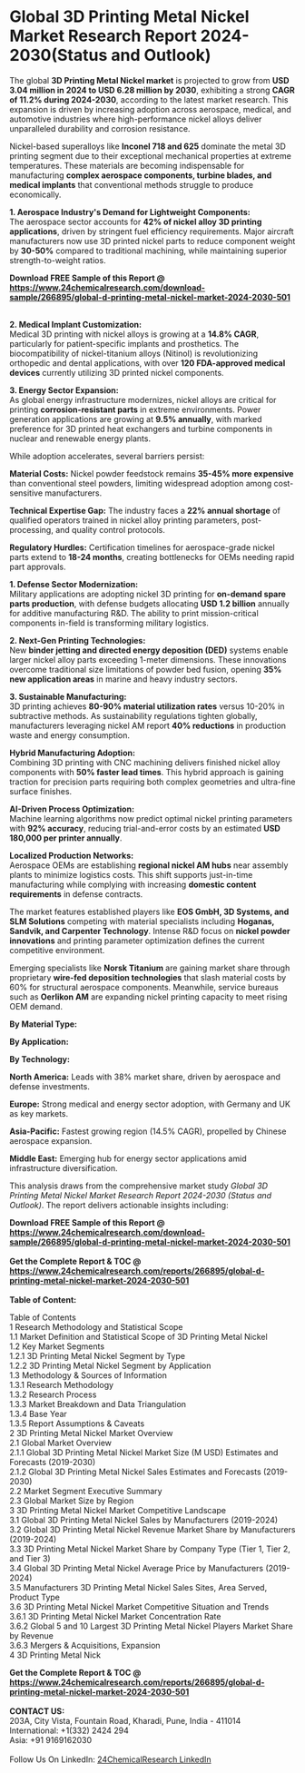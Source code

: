 <h1>Global 3D Printing Metal Nickel Market Research Report 2024-2030(Status and Outlook)</h1><p>The global <strong>3D Printing Metal Nickel market</strong> is projected to grow from <strong>USD 3.04 million in 2024 to USD 6.28 million by 2030</strong>, exhibiting a strong <strong>CAGR of 11.2% during 2024-2030</strong>, according to the latest market research. This expansion is driven by increasing adoption across aerospace, medical, and automotive industries where high-performance nickel alloys deliver unparalleled durability and corrosion resistance.</p><p>Nickel-based superalloys like <strong>Inconel 718 and 625</strong> dominate the metal 3D printing segment due to their exceptional mechanical properties at extreme temperatures. These materials are becoming indispensable for manufacturing <strong>complex aerospace components, turbine blades, and medical implants</strong> that conventional methods struggle to produce economically.</p><p><strong>1. Aerospace Industry's Demand for Lightweight Components:</strong><br>
The aerospace sector accounts for <strong>42% of nickel alloy 3D printing applications</strong>, driven by stringent fuel efficiency requirements. Major aircraft manufacturers now use 3D printed nickel parts to reduce component weight by <strong>30-50%</strong> compared to traditional machining, while maintaining superior strength-to-weight ratios.</p><div><b>Download FREE Sample of this Report @ 
            <a href="https://www.24chemicalresearch.com/download-sample/266895/global-d-printing-metal-nickel-market-2024-2030-501">
            https://www.24chemicalresearch.com/download-sample/266895/global-d-printing-metal-nickel-market-2024-2030-501</a></b></div><br><p><strong>2. Medical Implant Customization:</strong><br>
Medical 3D printing with nickel alloys is growing at a <strong>14.8% CAGR</strong>, particularly for patient-specific implants and prosthetics. The biocompatibility of nickel-titanium alloys (Nitinol) is revolutionizing orthopedic and dental applications, with over <strong>120 FDA-approved medical devices</strong> currently utilizing 3D printed nickel components.</p><p><strong>3. Energy Sector Expansion:</strong><br>
As global energy infrastructure modernizes, nickel alloys are critical for printing <strong>corrosion-resistant parts</strong> in extreme environments. Power generation applications are growing at <strong>9.5% annually</strong>, with marked preference for 3D printed heat exchangers and turbine components in nuclear and renewable energy plants.</p><p>While adoption accelerates, several barriers persist:</p><p><strong>Material Costs:</strong> Nickel powder feedstock remains <strong>35-45% more expensive</strong> than conventional steel powders, limiting widespread adoption among cost-sensitive manufacturers.</p><p><strong>Technical Expertise Gap:</strong> The industry faces a <strong>22% annual shortage</strong> of qualified operators trained in nickel alloy printing parameters, post-processing, and quality control protocols.</p><p><strong>Regulatory Hurdles:</strong> Certification timelines for aerospace-grade nickel parts extend to <strong>18-24 months</strong>, creating bottlenecks for OEMs needing rapid part approvals.</p><p><strong>1. Defense Sector Modernization:</strong><br>
Military applications are adopting nickel 3D printing for <strong>on-demand spare parts production</strong>, with defense budgets allocating <strong>USD 1.2 billion</strong> annually for additive manufacturing R&amp;D. The ability to print mission-critical components in-field is transforming military logistics.</p><p><strong>2. Next-Gen Printing Technologies:</strong><br>
New <strong>binder jetting and directed energy deposition (DED)</strong> systems enable larger nickel alloy parts exceeding 1-meter dimensions. These innovations overcome traditional size limitations of powder bed fusion, opening <strong>35% new application areas</strong> in marine and heavy industry sectors.</p><p><strong>3. Sustainable Manufacturing:</strong><br>
3D printing achieves <strong>80-90% material utilization rates</strong> versus 10-20% in subtractive methods. As sustainability regulations tighten globally, manufacturers leveraging nickel AM report <strong>40% reductions</strong> in production waste and energy consumption.</p><p><strong>Hybrid Manufacturing Adoption:</strong><br>
	Combining 3D printing with CNC machining delivers finished nickel alloy components with <strong>50% faster lead times</strong>. This hybrid approach is gaining traction for precision parts requiring both complex geometries and ultra-fine surface finishes.</p><p><strong>AI-Driven Process Optimization:</strong><br>
	Machine learning algorithms now predict optimal nickel printing parameters with <strong>92% accuracy</strong>, reducing trial-and-error costs by an estimated <strong>USD 180,000 per printer annually</strong>.</p><p><strong>Localized Production Networks:</strong><br>
	Aerospace OEMs are establishing <strong>regional nickel AM hubs</strong> near assembly plants to minimize logistics costs. This shift supports just-in-time manufacturing while complying with increasing <strong>domestic content requirements</strong> in defense contracts.</p><p>The market features established players like <strong>EOS GmbH, 3D Systems, and SLM Solutions</strong> competing with material specialists including <strong>Hoganas, Sandvik, and Carpenter Technology</strong>. Intense R&amp;D focus on <strong>nickel powder innovations</strong> and printing parameter optimization defines the current competitive environment.</p><p>Emerging specialists like <strong>Norsk Titanium</strong> are gaining market share through proprietary <strong>wire-fed deposition technologies</strong> that slash material costs by 60% for structural aerospace components. Meanwhile, service bureaus such as <strong>Oerlikon AM</strong> are expanding nickel printing capacity to meet rising OEM demand.</p><p><strong>By Material Type:</strong></p><p><strong>By Application:</strong></p><p><strong>By Technology:</strong></p><p><strong>North America:</strong> Leads with 38% market share, driven by aerospace and defense investments.</p><p><strong>Europe:</strong> Strong medical and energy sector adoption, with Germany and UK as key markets.</p><p><strong>Asia-Pacific:</strong> Fastest growing region (14.5% CAGR), propelled by Chinese aerospace expansion.</p><p><strong>Middle East:</strong> Emerging hub for energy sector applications amid infrastructure diversification.</p><p>This analysis draws from the comprehensive market study <em>Global 3D Printing Metal Nickel Market Research Report 2024-2030 (Status and Outlook)</em>. The report delivers actionable insights including:</p><div><b>Download FREE Sample of this Report @ 
            <a href="https://www.24chemicalresearch.com/download-sample/266895/global-d-printing-metal-nickel-market-2024-2030-501">
            https://www.24chemicalresearch.com/download-sample/266895/global-d-printing-metal-nickel-market-2024-2030-501</a></b></div><br><div><b>Get the Complete Report & TOC @ 
            <a href="https://www.24chemicalresearch.com/reports/266895/global-d-printing-metal-nickel-market-2024-2030-501">
            https://www.24chemicalresearch.com/reports/266895/global-d-printing-metal-nickel-market-2024-2030-501</a></b></div><br>
            <b>Table of Content:</b><p>Table of Contents<br />
1 Research Methodology and Statistical Scope<br />
1.1 Market Definition and Statistical Scope of 3D Printing Metal Nickel<br />
1.2 Key Market Segments<br />
1.2.1 3D Printing Metal Nickel Segment by Type<br />
1.2.2 3D Printing Metal Nickel Segment by Application<br />
1.3 Methodology & Sources of Information<br />
1.3.1 Research Methodology<br />
1.3.2 Research Process<br />
1.3.3 Market Breakdown and Data Triangulation<br />
1.3.4 Base Year<br />
1.3.5 Report Assumptions & Caveats<br />
2 3D Printing Metal Nickel Market Overview<br />
2.1 Global Market Overview<br />
2.1.1 Global 3D Printing Metal Nickel Market Size (M USD) Estimates and Forecasts (2019-2030)<br />
2.1.2 Global 3D Printing Metal Nickel Sales Estimates and Forecasts (2019-2030)<br />
2.2 Market Segment Executive Summary<br />
2.3 Global Market Size by Region<br />
3 3D Printing Metal Nickel Market Competitive Landscape<br />
3.1 Global 3D Printing Metal Nickel Sales by Manufacturers (2019-2024)<br />
3.2 Global 3D Printing Metal Nickel Revenue Market Share by Manufacturers (2019-2024)<br />
3.3 3D Printing Metal Nickel Market Share by Company Type (Tier 1, Tier 2, and Tier 3)<br />
3.4 Global 3D Printing Metal Nickel Average Price by Manufacturers (2019-2024)<br />
3.5 Manufacturers 3D Printing Metal Nickel Sales Sites, Area Served, Product Type<br />
3.6 3D Printing Metal Nickel Market Competitive Situation and Trends<br />
3.6.1 3D Printing Metal Nickel Market Concentration Rate<br />
3.6.2 Global 5 and 10 Largest 3D Printing Metal Nickel Players Market Share by Revenue<br />
3.6.3 Mergers & Acquisitions, Expansion<br />
4 3D Printing Metal Nick</p><div><b>Get the Complete Report & TOC @ 
            <a href="https://www.24chemicalresearch.com/reports/266895/global-d-printing-metal-nickel-market-2024-2030-501">
            https://www.24chemicalresearch.com/reports/266895/global-d-printing-metal-nickel-market-2024-2030-501</a></b></div><br><b>CONTACT US:</b><br>
            203A, City Vista, Fountain Road, Kharadi, Pune, India - 411014<br>
            International: +1(332) 2424 294<br>
            Asia: +91 9169162030 <br><br>
            Follow Us On LinkedIn: <a href="https://www.linkedin.com/company/24chemicalresearch/">24ChemicalResearch LinkedIn</a>